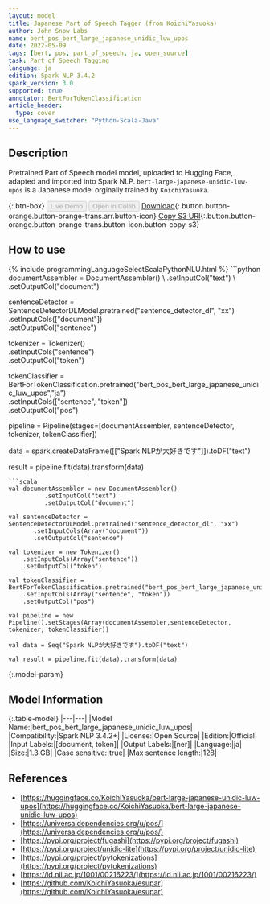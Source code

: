 ```yaml
---
layout: model
title: Japanese Part of Speech Tagger (from KoichiYasuoka)
author: John Snow Labs
name: bert_pos_bert_large_japanese_unidic_luw_upos
date: 2022-05-09
tags: [bert, pos, part_of_speech, ja, open_source]
task: Part of Speech Tagging
language: ja
edition: Spark NLP 3.4.2
spark_version: 3.0
supported: true
annotator: BertForTokenClassification
article_header:
  type: cover
use_language_switcher: "Python-Scala-Java"
---
```


## Description

Pretrained Part of Speech model model, uploaded to Hugging Face, adapted and imported into Spark NLP. `bert-large-japanese-unidic-luw-upos` is a Japanese model orginally trained by `KoichiYasuoka`.

{:.btn-box}
<button class="button button-orange" disabled>Live Demo</button>
<button class="button button-orange" disabled>Open in Colab</button>
[Download](https://s3.amazonaws.com/auxdata.johnsnowlabs.com/public/models/bert_pos_bert_large_japanese_unidic_luw_upos_ja_3.4.2_3.0_1652092222361.zip){:.button.button-orange.button-orange-trans.arr.button-icon}
[Copy S3 URI](s3://auxdata.johnsnowlabs.com/public/models/bert_pos_bert_large_japanese_unidic_luw_upos_ja_3.4.2_3.0_1652092222361.zip){:.button.button-orange.button-orange-trans.button-icon.button-copy-s3}

## How to use



<div class="tabs-box" markdown="1">
{% include programmingLanguageSelectScalaPythonNLU.html %}
```python
documentAssembler = DocumentAssembler() \
        .setInputCol("text") \
        .setOutputCol("document")

sentenceDetector = SentenceDetectorDLModel.pretrained("sentence_detector_dl", "xx")\
       .setInputCols(["document"])\
       .setOutputCol("sentence")

tokenizer = Tokenizer() \
    .setInputCols("sentence") \
    .setOutputCol("token")

tokenClassifier = BertForTokenClassification.pretrained("bert_pos_bert_large_japanese_unidic_luw_upos","ja") \
    .setInputCols(["sentence", "token"]) \
    .setOutputCol("pos")

pipeline = Pipeline(stages=[documentAssembler, sentenceDetector, tokenizer, tokenClassifier])

data = spark.createDataFrame([["Spark NLPが大好きです"]]).toDF("text")

result = pipeline.fit(data).transform(data)
```
```scala
val documentAssembler = new DocumentAssembler() 
          .setInputCol("text") 
          .setOutputCol("document")

val sentenceDetector = SentenceDetectorDLModel.pretrained("sentence_detector_dl", "xx")
       .setInputCols(Array("document"))
       .setOutputCol("sentence")

val tokenizer = new Tokenizer() 
    .setInputCols(Array("sentence"))
    .setOutputCol("token")

val tokenClassifier = BertForTokenClassification.pretrained("bert_pos_bert_large_japanese_unidic_luw_upos","ja") 
    .setInputCols(Array("sentence", "token")) 
    .setOutputCol("pos")

val pipeline = new Pipeline().setStages(Array(documentAssembler,sentenceDetector, tokenizer, tokenClassifier))

val data = Seq("Spark NLPが大好きです").toDF("text")

val result = pipeline.fit(data).transform(data)
```
</div>

{:.model-param}
## Model Information

{:.table-model}
|---|---|
|Model Name:|bert_pos_bert_large_japanese_unidic_luw_upos|
|Compatibility:|Spark NLP 3.4.2+|
|License:|Open Source|
|Edition:|Official|
|Input Labels:|[document, token]|
|Output Labels:|[ner]|
|Language:|ja|
|Size:|1.3 GB|
|Case sensitive:|true|
|Max sentence length:|128|

## References

- [https://huggingface.co/KoichiYasuoka/bert-large-japanese-unidic-luw-upos](https://huggingface.co/KoichiYasuoka/bert-large-japanese-unidic-luw-upos)
- [https://universaldependencies.org/u/pos/](https://universaldependencies.org/u/pos/)
- [https://pypi.org/project/fugashi](https://pypi.org/project/fugashi)
- [https://pypi.org/project/unidic-lite](https://pypi.org/project/unidic-lite)
- [https://pypi.org/project/pytokenizations](https://pypi.org/project/pytokenizations)
- [https://id.nii.ac.jp/1001/00216223/](https://id.nii.ac.jp/1001/00216223/)
- [https://github.com/KoichiYasuoka/esupar](https://github.com/KoichiYasuoka/esupar)